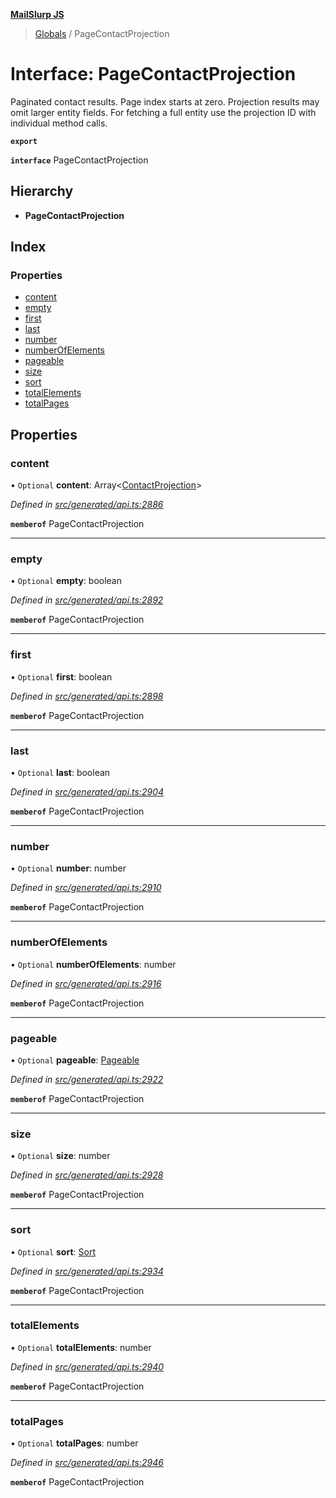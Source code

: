 **[MailSlurp JS](../README.md)**

> [Globals](../README.md) / PageContactProjection

# Interface: PageContactProjection

Paginated contact results. Page index starts at zero. Projection results may omit larger entity fields. For fetching a full entity use the projection ID with individual method calls.

**`export`** 

**`interface`** PageContactProjection

## Hierarchy

* **PageContactProjection**

## Index

### Properties

* [content](pagecontactprojection.md#content)
* [empty](pagecontactprojection.md#empty)
* [first](pagecontactprojection.md#first)
* [last](pagecontactprojection.md#last)
* [number](pagecontactprojection.md#number)
* [numberOfElements](pagecontactprojection.md#numberofelements)
* [pageable](pagecontactprojection.md#pageable)
* [size](pagecontactprojection.md#size)
* [sort](pagecontactprojection.md#sort)
* [totalElements](pagecontactprojection.md#totalelements)
* [totalPages](pagecontactprojection.md#totalpages)

## Properties

### content

• `Optional` **content**: Array\<[ContactProjection](contactprojection.md)>

*Defined in [src/generated/api.ts:2886](https://github.com/mailslurp/mailslurp-client/blob/a8663d0/src/generated/api.ts#L2886)*

**`memberof`** PageContactProjection

___

### empty

• `Optional` **empty**: boolean

*Defined in [src/generated/api.ts:2892](https://github.com/mailslurp/mailslurp-client/blob/a8663d0/src/generated/api.ts#L2892)*

**`memberof`** PageContactProjection

___

### first

• `Optional` **first**: boolean

*Defined in [src/generated/api.ts:2898](https://github.com/mailslurp/mailslurp-client/blob/a8663d0/src/generated/api.ts#L2898)*

**`memberof`** PageContactProjection

___

### last

• `Optional` **last**: boolean

*Defined in [src/generated/api.ts:2904](https://github.com/mailslurp/mailslurp-client/blob/a8663d0/src/generated/api.ts#L2904)*

**`memberof`** PageContactProjection

___

### number

• `Optional` **number**: number

*Defined in [src/generated/api.ts:2910](https://github.com/mailslurp/mailslurp-client/blob/a8663d0/src/generated/api.ts#L2910)*

**`memberof`** PageContactProjection

___

### numberOfElements

• `Optional` **numberOfElements**: number

*Defined in [src/generated/api.ts:2916](https://github.com/mailslurp/mailslurp-client/blob/a8663d0/src/generated/api.ts#L2916)*

**`memberof`** PageContactProjection

___

### pageable

• `Optional` **pageable**: [Pageable](pageable.md)

*Defined in [src/generated/api.ts:2922](https://github.com/mailslurp/mailslurp-client/blob/a8663d0/src/generated/api.ts#L2922)*

**`memberof`** PageContactProjection

___

### size

• `Optional` **size**: number

*Defined in [src/generated/api.ts:2928](https://github.com/mailslurp/mailslurp-client/blob/a8663d0/src/generated/api.ts#L2928)*

**`memberof`** PageContactProjection

___

### sort

• `Optional` **sort**: [Sort](sort.md)

*Defined in [src/generated/api.ts:2934](https://github.com/mailslurp/mailslurp-client/blob/a8663d0/src/generated/api.ts#L2934)*

**`memberof`** PageContactProjection

___

### totalElements

• `Optional` **totalElements**: number

*Defined in [src/generated/api.ts:2940](https://github.com/mailslurp/mailslurp-client/blob/a8663d0/src/generated/api.ts#L2940)*

**`memberof`** PageContactProjection

___

### totalPages

• `Optional` **totalPages**: number

*Defined in [src/generated/api.ts:2946](https://github.com/mailslurp/mailslurp-client/blob/a8663d0/src/generated/api.ts#L2946)*

**`memberof`** PageContactProjection
